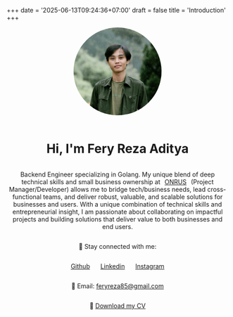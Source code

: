 +++
date = '2025-06-13T09:24:36+07:00'
draft = false
title = 'Introduction'
+++

<div style="display: flex; flex-direction: column; align-items: center; text-align: center;">
    <img src="/images/me.jpeg" alt="My Photo" style="width: 200px; border-radius: 50%; margin-bottom: 20px;">
    <h1>Hi, I'm Fery Reza Aditya</h1>
    <p>Backend Engineer specializing in Golang. My unique blend of deep technical skills and small business ownership at<a href="https://shopee.co.id/onrus" target="_blank" style="margin: 0 10px;">ONRUS</a>(Project Manager/Developer) allows me to bridge tech/business needs, lead cross-functional teams, and deliver robust, valuable, and scalable solutions for businesses and users. With a unique combination of technical skills and entrepreneurial insight, I am passionate about collaborating on impactful projects and building solutions that deliver value to both businesses and end users.
</p>
    <p>📱 Stay connected with me:</p>
    <p>
        <a href="https://github.com/ferza17" target="_blank" style="margin: 0 10px;">Github</a>
        <a href="https://www.linkedin.com/in/fery-aditya" target="_blank" style="margin: 0 10px;">Linkedin</a>
        <a href="https://www.instagram.com/feryrz/" target="_blank" style="margin: 0 10px;">Instagram</a>
    </p>
    <p>📧 Email: <a href="mailto:feryreza85@gmail.com" style="margin: 0;">feryreza85@gmail.com</a></p>
    <p>📄 <a href="/pdf/resume.pdf" download="fery-reza-aditya_resume.pdf" style="margin: 0;">Download my CV</a></p>    
</div>
